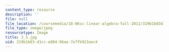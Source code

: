 ```yaml
---
content_type: resource
description: ''
file: null
file_location: /coursemedia/18-06sc-linear-algebra-fall-2011/319b1b83d1cce88496ae7e7fb923aec4_3_5.jpg
file_type: image/jpeg
resourcetype: Image
title: 3_5.jpg
uid: 319b1b83-d1cc-e884-96ae-7e7fb923aec4
---
```

